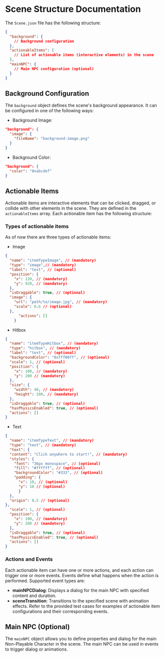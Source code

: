 # Scene Structure Documentation

The `Scene.json` file has the following structure:

```json
{
  "background": {
    // Background configuration
  },
  "actionableItems": [
    // List of actionable items (interactive elements) in the scene
  ],
  "mainNPC": {
    // Main NPC configuration (optional)
  }
}
```

## Background Configuration

The `background` object defines the scene's background appearance. It can be configured in one of the following ways:

* Background Image:

```json
"background": {
  "image": {
    "fileName": "background-image.png"
  }
}
````

* Background Color:

```json
"background": {
  "color": "0xabcdef"
}
```

## Actionable Items

Actionable items are interactive elements that can be clicked, dragged, or collide with other elements in the scene. They are defined in the `actionableItems` array. Each actionable item has the following structure:

### Types of actionable items

As of now there are three types of actionable items:

- Image

```json
{
  "name": "itemTypeImage", // (mandatory)
  "type": "image",// (mandatory)
  "label": "text", // (optional)
  "position": {
    "x": 120, // (mandatory)
    "y": 920, // (mandatory)
  },
  "isDraggable": true, // (optional)
  "image": {
    "url": "path/to/image.jpg", // (mandatory)
    "scale": 0.6 // (optional)
  },
      "actions": []
    }
```

- Hitbox
```json
{
  "name": "itemTypeHitbox", // (mandatory)
  "type": "hitbox", // (mandatory)
  "label": "text", // (optional)
  "backgroundColor": "0xfff00ff", // (optional)
  "scale": 1, // (optional)
  "position": {
    "x": 100, // (mandatory)
    "y": 200 // (mandatory)
  },
  "size": {
    "width": 40, // (mandatory)
    "height": 200, // (mandatory)
  },
  "isDraggable": true, // (optional)
  "hasPhysicsEnabled": true, // (optional)
  "actions": []
}
```


- Text
```json
{
  "name": "itemTypeText", // (mandatory)
  "type": "text", // (mandatory)
  "text": {
  "content": "Click anywhere to start!", // (mandatory)
  "styles": {
    "font": "36px monospace", // (optional)
    "fill": "#ffffff", // (optional)
    "backgroundColor": "#333", // (optional)
    "padding": {
      "x": 10, // (optional)
      "y": 10 // (optional)
      }
  },
  "origin": 0.5 // (optional)
},
  "scale": 1, // (optional)
  "position": {
    "x": 100, // (mandatory)
    "y": 200 // (mandatory)
  },
  "isDraggable": true, // (optional)
  "hasPhysicsEnabled": true, // (optional)
  "actions": []
}
```

### Actions and Events
Each actionable item can have one or more actions, and each action can trigger one or more events. Events define what happens when the action is performed. Supported event types are:

* **mainNPCDialog**: Displays a dialog for the main NPC with specified content and duration.
* **sceneTransition**: Transitions to the specified scene with animation effects.
Refer to the provided test cases for examples of actionable item configurations and their corresponding events.

## Main NPC (Optional)

The `mainNPC` object allows you to define properties and dialog for the main Non-Playable Character in the scene. The main NPC can be used in events to trigger dialog or animations.

